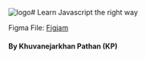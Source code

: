 ![logo](https://github.com/kpwebdev/teaching-js/assets/132255149/d1d5e395-94d4-4f26-a2cd-38ca756e95b7)# Learn Javascript the right way

Figma File: [Figjam](https://www.figma.com/board/1UVQmxCgZezluQixModIts/Frontend-Dev?node-id=0-1&t=1q7ogSSl1nZZVMHD-0 "Visual Discussion")

#### By Khuvanejarkhan Pathan (KP)
